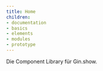 ```yaml
---
title: Home
children:
- documentation
- basics
- elements
- modules
- prototype
---
```


Die Component Library für Gin.show.
